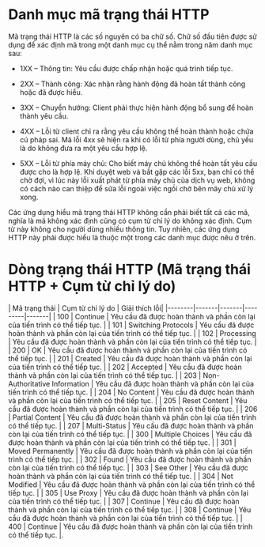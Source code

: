 # Danh mục mã trạng thái HTTP

Mã trạng thái HTTP là các số nguyên có ba chữ số. Chữ số đầu tiên được sử dụng để xác định mã trong một danh mục cụ thể nằm trong năm danh mục sau:

- 1XX – Thông tin: Yêu cầu được chấp nhận hoặc quá trình tiếp tục.

- 2XX – Thành công: Xác nhận rằng hành động đã hoàn tất thành công hoặc đã được hiểu.

- 3XX – Chuyển hướng: Client phải thực hiện hành động bổ sung để hoàn thành yêu cầu.

- 4XX – Lỗi từ client chỉ ra rằng yêu cầu không thể hoàn thành hoặc chứa cú pháp sai. Mã lỗi 4xx sẽ hiện ra khi có lỗi từ phía người dùng, chủ yếu là do không đưa ra một yêu cầu hợp lệ.

- 5XX – Lỗi từ phía máy chủ: Cho biết máy chủ không thể hoàn tất yêu cầu được cho là hợp lệ. Khi duyệt web và bắt gặp các lỗi 5xx, bạn chỉ có thể chờ đợi, vì lúc này lỗi xuất phát từ phía máy chủ của dịch vụ web, không có cách nào can thiệp để sửa lỗi ngoài việc ngồi chờ bên máy chủ xử lý xong.

Các ứng dụng hiểu mã trạng thái HTTP không cần phải biết tất cả các mã, nghĩa là mã không xác định cũng có cụm từ chỉ lý do không xác định. Cụm từ này không cho người dùng nhiều thông tin. Tuy nhiên, các ứng dụng HTTP này phải được hiểu là thuộc một trong các danh mục được nêu ở trên.

# Dòng trạng thái HTTP (Mã trạng thái HTTP + Cụm từ chỉ lý do)

| Mã trạng thái  |           Cụm từ chỉ lý do             |                        Giải thích lỗi| 
|--------|-------|-------|---------|-------|
|       100      | Continue                               | Yêu cầu đã được hoàn thành và phần còn lại của tiến trình có thể tiếp tục. |
|       101      | Switching Protocols                               | Yêu cầu đã được hoàn thành và phần còn lại của tiến trình có thể tiếp tục. |
|       102      | Processing                               | Yêu cầu đã được hoàn thành và phần còn lại của tiến trình có thể tiếp tục. |
|       200      | OK                               | Yêu cầu đã được hoàn thành và phần còn lại của tiến trình có thể tiếp tục. |
|       201      | Created                               | Yêu cầu đã được hoàn thành và phần còn lại của tiến trình có thể tiếp tục. |
|       202      | Accepted                               | Yêu cầu đã được hoàn thành và phần còn lại của tiến trình có thể tiếp tục. |
|       203      | Non-Authoritative Information                              | Yêu cầu đã được hoàn thành và phần còn lại của tiến trình có thể tiếp tục. |
|       204      | No Content                               | Yêu cầu đã được hoàn thành và phần còn lại của tiến trình có thể tiếp tục. |
|       205      | Reset Content                               | Yêu cầu đã được hoàn thành và phần còn lại của tiến trình có thể tiếp tục. |
|       206      | Partial Content                               | Yêu cầu đã được hoàn thành và phần còn lại của tiến trình có thể tiếp tục. |
|       207      | Multi-Status                               | Yêu cầu đã được hoàn thành và phần còn lại của tiến trình có thể tiếp tục. |
|       300      | Multiple Choices                               | Yêu cầu đã được hoàn thành và phần còn lại của tiến trình có thể tiếp tục. |
|       301      | Moved Permanently                               | Yêu cầu đã được hoàn thành và phần còn lại của tiến trình có thể tiếp tục. |
|       302      | 	Found                               | Yêu cầu đã được hoàn thành và phần còn lại của tiến trình có thể tiếp tục. |
|       303      | See Other                               | Yêu cầu đã được hoàn thành và phần còn lại của tiến trình có thể tiếp tục. |
|       304      | Not Modified                               | Yêu cầu đã được hoàn thành và phần còn lại của tiến trình có thể tiếp tục. |
|       305      | Use Proxy                               | Yêu cầu đã được hoàn thành và phần còn lại của tiến trình có thể tiếp tục. |
|       307      | Continue                               | Yêu cầu đã được hoàn thành và phần còn lại của tiến trình có thể tiếp tục. |
|       308      | Continue                               | Yêu cầu đã được hoàn thành và phần còn lại của tiến trình có thể tiếp tục. |
|       400      | Continue                               | Yêu cầu đã được hoàn thành và phần còn lại của tiến trình có thể tiếp tục. |.



